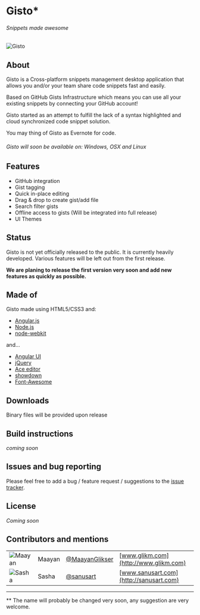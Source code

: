 # Gisto*

###### Snippets made awesome

![Gisto](http://gisto.github.io/img/single-gist.png "Gisto")

## About

Gisto is a Cross-platform snippets management desktop application that allows you and/or your team share code snippets fast and easily.

Based on GitHub Gists Infrastructure which means you can use all your existing snippets by connecting your GitHub account!

Gisto started as an attempt to fulfill the lack of a syntax highlighted and cloud synchronized code snippet solution. 

You may thing of Gisto as Evernote for code.

###### Gisto will soon be available on: Windows, OSX and Linux

## Features

* GitHub integration
* Gist tagging
* Quick in-place editing
* Drag & drop to create gist/add file
* Search filter gists
* Offline access to gists (Will be integrated into full release)
* UI Themes

## Status

Gisto is not yet officially released to the public. It is currently heavily developed. Various features will be left out from the first release.

**We are planing to release the first version very soon and add new features as quickly as possible.**

## Made of

Gisto made using HTML5/CSS3 and:

* [Angular.js](http://angularjs.org/) 
* [Node.js](http://nodejs.org/)
* [node-webkit](https://github.com/rogerwang/node-webkit)

and...

* [Angular UI](http://angular-ui.github.io/)
* [jQuery](http://jquery.com/)
* [Ace editor](http://ajaxorg.github.io/ace/)
* [showdown](https://github.com/coreyti/showdown)
* [Font-Awesome](http://fortawesome.github.io/Font-Awesome/)

## Downloads

Binary files will be provided upon release

## Build instructions

*coming soon*

## Issues and bug reporting

Please feel free to add a bug / feature request / suggestions to the [issue tracker]( https://github.com/Gisto/gisto/issues).


## License

*Coming soon*

## Contributors and mentions

|||||
| ------------- |:-------------|:-----|:-----|
| ![Maayan](http://www.gravatar.com/avatar/3a615b34ef2060face8fcd481c6377e1?s=50 "Maayan") | Maayan | [@MaayanGlikser](https://twitter.com/MaayanGlikser) | [www.glikm.com](http://www.glikm.com) |
| ![Sasha](http://www.gravatar.com/avatar/7ddad1a9a1c8de452badaf82b6c30c76?s=50 "Sasha") | Sasha | [@sanusart](https://twitter.com/sanusart) | [www.sanusart.com](http://sanusart.com) |

---

** The name will probably be changed very soon, any suggestion are very welcome.
